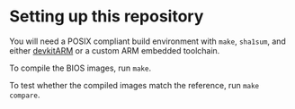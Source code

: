 # Setting up this repository

You will need a POSIX compliant build environment with `make`, `sha1sum`, and either [devkitARM](https://devkitpro.org) or a custom ARM embedded toolchain.

To compile the BIOS images, run `make`.

To test whether the compiled images match the reference, run `make compare`.
